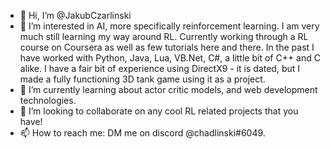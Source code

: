 - 👋 Hi, I’m @JakubCzarlinski
- 👀 I’m interested in AI, more specifically reinforcement learning. I am very much still learning my way around RL.  Currently working through a RL course on Coursera as well as few tutorials here and there. In the past I have worked with Python, Java, Lua, VB.Net, C#, a little bit of C++ and C alike. I have a fair bit of experience using DirectX9 - it is dated, but I made a fully functioning 3D tank game using it as a project.
- 🌱 I’m currently learning about actor critic models, and web development technologies.
- 💞️ I’m looking to collaborate on any cool RL related projects that you have!
- 📫 How to reach me: DM me on discord @chadlinski#6049.

<!---
JakubCzarlinski/JakubCzarlinski is a ✨ special ✨ repository because its `README.md` (this file) appears on your GitHub profile.
You can click the Preview link to take a look at your changes.
--->
